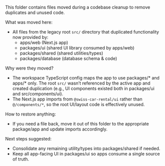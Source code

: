 This folder contains files moved during a codebase cleanup to remove duplicates and unused code.

What was moved here:
- All files from the legacy root `src/` directory that duplicated functionality now provided by:
  - apps/web (Next.js app)
  - packages/ui (shared UI library consumed by apps/web)
  - packages/shared (shared utilities/types)
  - packages/database (database schema & code)

Why were they moved?
- The workspace TypeScript config maps the app to use packages/* and apps/* only. The root `src/` wasn’t referenced by the active app and created duplication (e.g., UI components existed both in packages/ui and src/components/ui).
- The Next.js app imports from `@swiss-car-rental/ui` rather than `@/components/*`, so the root UI/layout code is effectively unused.

How to restore anything:
- If you need a file back, move it out of this folder to the appropriate package/app and update imports accordingly.

Next steps suggested:
- Consolidate any remaining utility/types into packages/shared if needed.
- Keep all app-facing UI in packages/ui so apps consume a single source of truth.

